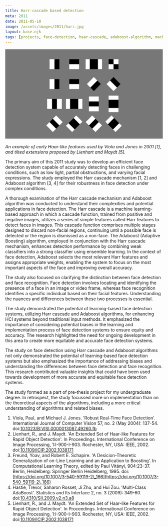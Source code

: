 ```yaml
---
title: Harr-cascade based detection
meta: 2011
date: 2011-05-10
image: /assets/images/2011/harr.jpg
layout: base.njk
tags: [projects, face-detection, haar-cascade, adaboost-algorithm, machine-learning, computer-vision, image-processing, human-computer-interaction, bias-in-algorithms, facial-recognition, real-time-detection, partial-occlusions, ensemble-learning, weak-classifiers, learning-based-systems, face-vs-recognition, sensor-technology, pattern-recognition, feature-selection, cascade-function, low-light-conditions, adaptive-boosting, hci-applications, object-detection, algorithmic-bias, image-classifiers, undergraduate-research, robust-systems, algorithmic-equity, digital-vision, pre-thesis-project]
--- 
```


<img src="/assets/images/2011/harr.jpg"/>

_An example of early Haar-like features used by Viola and Jones in 2001 [1], and tilted extensions proposed by Lienhart and Maydt [5]._

The primary aim of this 2011 study was to develop an efficient face detection system capable of accurately detecting faces in challenging conditions, such as low light, partial obstructions, and varying facial expressions. The study employed the Harr cascade mechanism [1, 2] and Adaboost algorithm [3, 4] for their robustness in face detection under complex conditions.
 
A thorough examination of the Harr cascade mechanism and Adaboost algorithm was conducted to understand their complexities and potential applications in face detection. The Harr cascade is a machine learning-based approach in which a cascade function, trained from positive and negative images, utilizes a series of simple features called Harr features to detect faces in images. This cascade function comprises multiple stages designed to discard non-facial regions, continuing until a possible face is detected or the region is dismissed as a non-face. The Adaboost (Adaptive Boosting) algorithm, employed in conjunction with the Harr cascade mechanism, enhances detection performance by combining weak classifiers into a strong classifier using ensemble learning. In the context of face detection, Adaboost selects the most relevant Harr features and assigns appropriate weights, enabling the system to focus on the most important aspects of the face and improving overall accuracy.

The study also focused on clarifying the distinction between face detection and face recognition. Face detection involves locating and identifying the presence of a face in an image or video frame, whereas face recognition identifies a specific individual based on their facial features. Understanding the nuances and differences between these two processes is essential.

The study demonstrated the potential of learning-based face detection systems, utilizing Harr cascade and Adaboost algorithms, for enhancing HCI systems beyond traditional input methods. It emphasized the importance of considering potential biases in the learning and implementation process of face detection systems to ensure equity and accuracy. The research highlighted the need for ongoing development in this area to create more equitable and accurate face detection systems.

The study on face detection using Harr cascade and Adaboost algorithms not only demonstrated the potential of learning-based face detection systems but also emphasized the importance of addressing biases and understanding the differences between face detection and face recognition. This research contributed valuable insights that could have been used towards development of more accurate and equitable face detection systems.

The study formed as a part of pre-thesis project for my undergraduate degree. In retrospect, the study focussed more on implementation than on the theoretical aspects of the algorithms, including a more critical understanding of algorithms and related biases.

1. Viola, Paul, and Michael J. Jones. 'Robust Real-Time Face Detection'. International Journal of Computer Vision 57, no. 2 (May 2004): 137-54. doi:[10.1023/B:VISI.0000013087.49260.fb](https://doi.org/10.1023/B:VISI.0000013087.49260.fb)
2. Lienhart, R., and J. Maydt. 'An Extended Set of Haar-like Features for Rapid Object Detection'. In Proceedings. International Conference on Image Processing, 1:I-900-I-903. Rochester, NY, USA: IEEE, 2002. doi:[10.1109/ICIP.2002.1038171](https://doi.org/10.1109/ICIP.2002.1038171)
3. Freund, Yoav, and Robert E. Schapire. 'A Desicion-Theoretic Generalization of on-Line Learning and an Application to Boosting'. In Computational Learning Theory, edited by Paul Vitányi, 904:23-37. Berlin, Heidelberg: Springer Berlin Heidelberg, 1995. doi:[https://doi.org/10.1007/3-540-59119-2\_166](https://doi.org/10.1007/3-540-59119-2\_166)
4. Hastie, Trevor, Saharon Rosset, Ji Zhu, and Hui Zou. 'Multi-Class AdaBoost'. Statistics and Its Interface 2, no. 3 (2009): 349-60. doi:[10.4310/SII.2009.v2.n3.a8](https://doi.org/10.4310/SII.2009.v2.n3.a8)
5. Lienhart, R., and J. Maydt. 'An Extended Set of Haar-like Features for Rapid Object Detection'. In Proceedings. International Conference on Image Processing, 1:I-900-I–903. Rochester, NY, USA: IEEE, 2002. doi:[10.1109/ICIP.2002.1038171](https://doi.org/10.1109/ICIP.2002.1038171)
